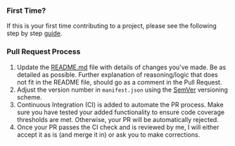 ### First Time?

If this is your first time contributing to a project, please see the following step by step <a href="https://akrabat.com/the-beginners-guide-to-contributing-to-a-github-project/">guide</a>.

### Pull Request Process

1. Update the <a href="https://github.com/lbragile/TabMerger/blob/master/README.md">README.md</a> file with details of changes you've made. Be as detailed as possible. Further explanation of reasoning/logic that does not fit in the README file, should go as a comment in the Pull Request.
2. Adjust the version number in `manifest.json` using the <a href="https://semver.org/">SemVer</a> versioning scheme.
3. Continuous Integration (CI) is added to automate the PR process. Make sure you have tested your added functionality to ensure code coverage thresholds are met. Otherwise, your PR will be automatically rejected.
4. Once your PR passes the CI check and is reviewed by me, I will either accept it as is (and merge it in) or ask you to make corrections.
